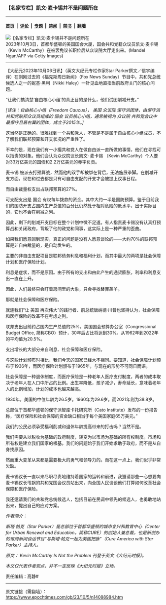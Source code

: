 ### 【名家专栏】凯文‧麦卡锡并不是问题所在

---

#### [首页](../../../..?n14088984) &nbsp;|&nbsp; [评论](../../../../../epoch-comment?n14088984) &nbsp;|&nbsp; [专题](../../../../../epoch-special?n14088984) &nbsp;|&nbsp; [禁闻](../../../../../epoch-news?n14088984) &nbsp;|&nbsp; [禁书](../../../../../books?n14088984) &nbsp;|&nbsp; [翻墙](https://github.com/gfw-breaker/nogfw/blob/master/README.md?n14088984)


<div><img alt="【名家专栏】凯文‧麦卡锡并不是问题所在" class="attachment-djy_600_400 size-djy_600_400 wp-post-image" src="https://i.epochtimes.com/assets/uploads/2023/10/id14088988-Kevin-McCarthy-GettyImages-1704949045-600x400.jpg"/>
<div class="caption">
 2023年10月3日，首都华盛顿的美国国会大厦，国会共和党籍众议员凯文‧麦卡锡（Kevin McCarthy）在被罢免议长职位后从众议院大厅走出来。(Mandel Ngan/AFP via Getty Images)
</div></div><hr/><div class="post_content" id="artbody" itemprop="articleBody">
 <!-- article content begin -->
 <p>
  【大纪元2023年10月06日讯】（英文大纪元专栏作家Star Parker撰文／信宇编译）在刚刚过去的《福克斯周日新闻》（Fox News Sunday）节目中，共和党总统候选人之一的妮基‧黑利（Nikki Haley）一针见血地直指当前政府关门的核心问题。
 </p>
 <p>
  “让我们搞清楚‘自由核心小组’的真正目的是什么，他们试图削减开支。”
 </p>
 <p>
  <em>
   [译注：自由核心小组（Freedom Caucus），
   <ok href="https://www.epochtimes.com/gb/tag/%E7%BE%8E%E5%9B%BD.html">
    美国
   </ok>
   <ok href="https://www.epochtimes.com/gb/tag/%E4%BC%97%E8%AE%AE%E9%99%A2.html">
    众议院
   </ok>
   保守派团体，由保守派共和党联邦众议员组成的
   <ok href="https://www.epochtimes.com/gb/tag/%E5%9B%BD%E4%BC%9A.html">
    国会
   </ok>
   议员核心小组，通常被视为
   <ok href="https://www.epochtimes.com/gb/tag/%E4%BC%97%E8%AE%AE%E9%99%A2.html">
    众议院
   </ok>
   共和党会议中最保守且最右翼的团体，成立于2015年。]
  </em>
 </p>
 <p>
  这当然是正确的。很难找到一个共和党人，不管是不是属于自由核心小组成员，不了解我们联邦预算和开支状况的严重性了。
 </p>
 <p>
  不幸的是，现在我们有一小撮共和党人在做自由派一直所做的事情，他们在寻找可以指责的对象。他们会认为众议院议长凯文‧
  <ok href="https://www.epochtimes.com/gb/tag/%E9%BA%A6%E5%8D%A1%E9%94%A1.html">
   麦卡锡
  </ok>
  （Kevin McCarthy）个人要对33万亿美元的国债和2.2万亿美元的赤字负责。
 </p>
 <p>
  <ok href="https://www.epochtimes.com/gb/tag/%E9%BA%A6%E5%8D%A1%E9%94%A1.html">
   麦卡锡
  </ok>
  被派去打预算战，然而他的双手却被绑在背后，无法施展拳脚。在削减开支方面，现在和过去都是只有可自由支配的开支才会被提上议事日程。
 </p>
 <p>
  而自由裁量权支出占联邦预算的27%。
 </p>
 <p>
  可支配支出是
  <ok href="https://www.epochtimes.com/gb/tag/%E5%9B%BD%E4%BC%9A.html">
   国会
  </ok>
  有权每年拨款的资金。其中大约一半是国防预算。鉴于目前我们的国防开支占国内生产总值的百分比仍然处于相对危险的低水平，出于实际目的，它也不会在削减之列。
 </p>
 <p>
  因此，剩下的削减开支目标在整个计划中微不足道。有人指责麦卡锡没有认真打预算战和关闭政府，背叛了他的政党和同事，这实际上是一种严重的歪曲。
 </p>
 <p>
  如果我们愿意回到现实，真正的问题是没有人愿意谈论的——大约70%的联邦预算是非自由裁量的，是自动发生的。
 </p>
 <p>
  主要的非自由支配项目是联邦债务利息和福利计划，而其中最大的两项是社会保障计划和医疗保险计划。
 </p>
 <p>
  利息是症状，而不是原因。由于所有的支出和由此产生的通货膨胀，利率和利息支出一直在上升。
 </p>
 <p>
  因此，人们最终只会盯着房间里的大象，只会寻找替罪羔羊。
 </p>
 <p>
  那就是社会保障和医疗保险。
 </p>
 <p>
  就连我们“让
  <ok href="https://www.epochtimes.com/gb/tag/%E7%BE%8E%E5%9B%BD.html">
   美国
  </ok>
  再次伟大”的践行者、前总统唐纳德‧川普也坚持认为，社会保障和医疗保险的改革不在考虑之列。
 </p>
 <p>
  联邦支出目前约占国内生产总值的25%。美国国会预算办公室（Congressional Budget Office, 简称CBO）预计，30年后占比将达到30%。从1962年到2022年的平均值为20.5%。
 </p>
 <p>
  支出增长的大部分来自利息、社会保障和医疗保险。
 </p>
 <p>
  与这些计划颁布时相比，我们今天的国家已经大不相同。要知道，社会保障计划颁布于1936年，而医疗保险计划颁布于1965年，与现在的形势不可同日而语。
 </p>
 <p>
  社会保障是一种退休制度，而医疗保险是一种老年人医疗支付制度，两者的成本取决于老年人在人口中所占的比例。出生率降低，孩子减少，寿命延长，意味着老年人的比例增加，计划的成本也越来越高。
 </p>
 <p>
  1930年，美国的中位年龄为26.5岁。1960年为29.6岁。而2021年则为38.8岁。
 </p>
 <p>
  总部位于首都华盛顿的保守派智库卡托研究所（Cato Institute）发布的一份报告称，“医疗保险和社会保障的资金缺口相当于每个美国家庭65万美元。”
 </p>
 <p>
  我们的公民必须承受福利削减和退休年龄提高带来的打击吗？当然不是。
 </p>
 <p>
  我们需要从以税收为基础的政府制度，转变为以市场为基础的所有权制度。市场和所有权是建立我们国家的根基。我们的问题始于我们开始求助于政府，而不是从自身找原因。
 </p>
 <p>
  然而重大变革从来都是需要极大的勇气和领导力的。而在这一点上，我们似乎非常欠缺。
 </p>
 <p>
  麦卡锡议长一直以来尽职尽责地维持着国家的运转和前进，我邀请那些一心想要向麦卡锡议长甩锅的共和党国会议员站出来，向全国人民谈谈他们打算如何改革社会保障和医疗保险。
 </p>
 <p>
  我还邀请我们的共和党总统候选人，包括目前在民调中领先的候选人，也勇敢地站出来，提出自己的应对方案。
 </p>
 <p>
  <em>
   作者简介：
  </em>
 </p>
 <p>
  <em>
   斯塔‧帕克（Star Parker）是总部位于首都华盛顿的城市复兴和教育中心（Center for Urban Renewal and Education，简称CURE）的创始人兼总裁，也是新创办的每周新闻谈话节目“与斯塔‧帕克一起为美国把脉”（Cure America with Star Parker）主持人。
  </em>
 </p>
 <p>
  <em>
   原文：
   <ok href="https://www.theepochtimes.com/opinion/kevin-mccarthy-is-not-the-problem-5503848">
    Kevin McCarthy Is Not the Problem
   </ok>
   刊登于英文《大纪元时报》。
  </em>
 </p>
 <p>
  <em>
   本文仅代表作者观点，并不一定反映《大纪元时报》立场。
  </em>
 </p>
 <p>
  责任编辑：高静#
 </p>
 <!-- article content end -->
 <div id="below_article_ad">
 </div>
</div>


---

原文链接（需翻墙）：https://www.epochtimes.com/gb/23/10/5/n14088984.htm